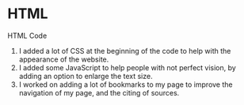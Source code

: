 # HTML
HTML Code
1. I added a lot of CSS at the beginning of the code to help with the appearance of the website.
2. I added some JavaScript to help people with not perfect vision, by adding an option to enlarge the text size.
3. I worked on adding a lot of bookmarks to my page to improve the navigation of my page, and the citing of sources. 
